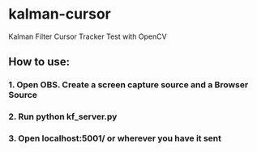 # kalman-cursor
Kalman Filter Cursor Tracker Test with OpenCV

## How to use:

### 1. Open OBS. Create a screen capture source and a Browser Source
### 2. Run python kf_server.py
### 3. Open localhost:5001/ or wherever you have it sent 
